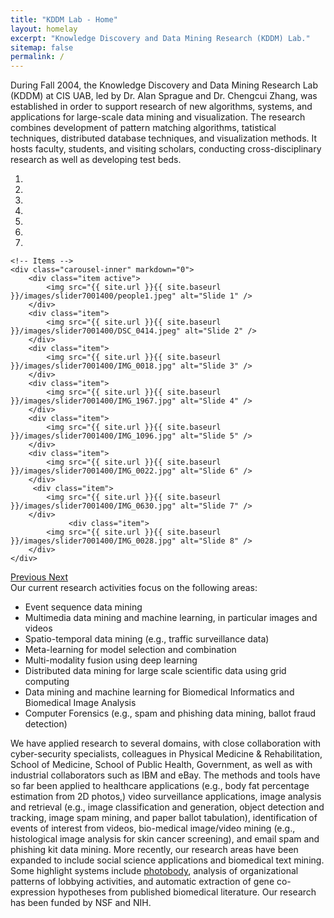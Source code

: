 ```yaml
---
title: "KDDM Lab - Home"
layout: homelay
excerpt: "Knowledge Discovery and Data Mining Research (KDDM) Lab."
sitemap: false
permalink: /
---
```

<div markdown="0" class="justify">

During Fall 2004, the Knowledge Discovery and Data Mining Research Lab (KDDM) at CIS UAB, led by Dr. Alan Sprague and Dr. Chengcui Zhang, was established in  order  to support research of new algorithms, systems, and applications for large-scale data mining and visualization. The research combines development of pattern matching algorithms, tatistical techniques, distributed database techniques, and visualization methods. It hosts faculty, students, and visiting scholars, conducting cross-disciplinary research as well as developing test beds.
</div >
<div markdown="0" id="carousel" class="carousel slide" data-ride="carousel" data-interval="4000" data-pause="hover" >
    <!-- Menu -->
    <ol class="carousel-indicators">
        <li data-target="#carousel" data-slide-to="0" class="active"></li>
        <li data-target="#carousel" data-slide-to="1"></li>
        <li data-target="#carousel" data-slide-to="2"></li>
        <li data-target="#carousel" data-slide-to="3"></li>
        <li data-target="#carousel" data-slide-to="4"></li>
        <li data-target="#carousel" data-slide-to="5"></li>
        <li data-target="#carousel" data-slide-to="6"></li>
    </ol>

    <!-- Items -->
    <div class="carousel-inner" markdown="0">
        <div class="item active">
            <img src="{{ site.url }}{{ site.baseurl }}/images/slider7001400/people1.jpeg" alt="Slide 1" />
        </div>
        <div class="item">
            <img src="{{ site.url }}{{ site.baseurl }}/images/slider7001400/DSC_0414.jpeg" alt="Slide 2" />
        </div>
        <div class="item">
            <img src="{{ site.url }}{{ site.baseurl }}/images/slider7001400/IMG_0018.jpg" alt="Slide 3" />
        </div>
        <div class="item">
            <img src="{{ site.url }}{{ site.baseurl }}/images/slider7001400/IMG_1967.jpg" alt="Slide 4" />
        </div>
        <div class="item">
            <img src="{{ site.url }}{{ site.baseurl }}/images/slider7001400/IMG_1096.jpg" alt="Slide 5" />
        </div>
        <div class="item">
            <img src="{{ site.url }}{{ site.baseurl }}/images/slider7001400/IMG_0022.jpg" alt="Slide 6" />
        </div>       
         <div class="item">
            <img src="{{ site.url }}{{ site.baseurl }}/images/slider7001400/IMG_0630.jpg" alt="Slide 7" />
        </div>
                 <div class="item">
            <img src="{{ site.url }}{{ site.baseurl }}/images/slider7001400/IMG_0028.jpg" alt="Slide 8" />
        </div>
    </div>
  <a class="left carousel-control" href="#carousel" role="button" data-slide="prev">
    <span class="glyphicon glyphicon-chevron-left" aria-hidden="true"></span>
    <span class="sr-only">Previous</span>
  </a>
  <a class="right carousel-control" href="#carousel" role="button" data-slide="next">
    <span class="glyphicon glyphicon-chevron-right" aria-hidden="true"></span>
    <span class="sr-only">Next</span>
  </a>
</div>

 <div markdown="0">
Our current research activities focus on the following areas:
<ul>
<li>Event sequence data mining</li>
<li>Multimedia data mining and machine learning, in particular images and videos</li>
<li>Spatio-temporal data mining (e.g., traffic surveillance data)</li>
<li>Meta-learning for model selection and combination</li>
<li>Multi-modality fusion using deep learning</li>
<li>Distributed data mining for large scale scientific data using grid computing</li>
<li>Data mining and machine learning for Biomedical Informatics and Biomedical Image Analysis</li>
<li>Computer Forensics (e.g., spam and phishing data mining, ballot fraud detection)</li>
</ul>

</div>

<div markdown="0" class="justify">
We have applied research to several domains, with close collaboration with cyber-security specialists, colleagues in Physical Medicine & Rehabilitation, School of Medicine, School of Public Health, Government, as well as with industrial collaborators such as IBM and eBay. The methods and tools have so far been applied to healthcare applications (e.g., body fat percentage estimation from 2D photos,) video surveillance applications, image analysis and retrieval (e.g., image classification and generation, object detection and tracking, image spam mining, and paper ballot tabulation), identification of events of interest from videos, bio-medical image/video mining (e.g., histological image analysis for skin cancer screening), and email spam and phishing kit data mining. More recently, our research areas have been expanded to include social science applications and biomedical text mining. Some highlight systems include <a href="https://www.youtube.com/watch?v=JXQn1Om26hU&list=PL6gkUtSs5Z5LWq-oAAPR8BBGncwIG3pR0&index=1">photobody</a>, analysis of organizational patterns of lobbying activities, and automatic extraction of gene co-expression hypotheses from published biomedical literature. Our research has been funded by NSF and NIH.
</div>

<!-- <figure class="fourth">
  <img src="{{ site.url }}{{ site.baseurl }}/images/logopic/uab.png" style="width: 210px">
   <img src="{{ site.url }}{{ site.baseurl }}/images/logopic/cis.png" style="width: 210px">
</figure> -->
